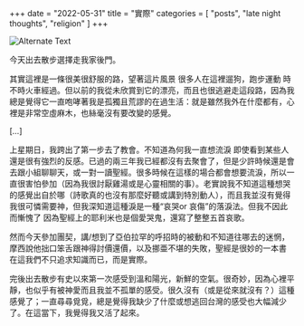 +++
date = "2022-05-31"
title = "實際"
categories = [ "posts", "late night thoughts", "religion" ]
+++

![Alternate Text](/img/walk.jpg)

今天出去散步選擇走我家後門。

其實這裡是一條很美很舒服的路，望著這片風景 很多人在這裡遛狗，跑步運動 時不時火車經過。但以前的我從未欣賞到它的漂亮，而且也很逃避走這段路，因為我總是覺得它一直咆哮著我是孤獨且荒謬的在過生活：就是雖然我外在什麼都有，心裡是非常空虛麻木，也絲毫沒有要改變的感覺。

[…]

上星期日，我跨出了第一步去了教會。不知道為何我一直想流淚 即使看到某些人還是很有強烈的反感。已過的兩三年我已經都沒有去聚會了，但是少許時候還是會去跟小組聊聊天，或一對一讀聖經。很多時候在這樣的場合都會想要流淚，所以一直很害怕參加（因為我很討厭雞湯或是心靈相關的事）。老實說我不知道這種想哭的感覺出自於哪（詩歌真的也沒有那麼好聽或講到特別動人），而且我並沒有覺得我很可憐需要神，但我深知道這種淚是一種“哀哭or 哀傷”的落淚法。但我不因此而慚愧了 因為聖經上的耶利米也是個愛哭鬼，還寫了整整五首哀歌。

然而今天參加團契，講/想到了亞伯拉罕的呼招時的被動和不知道往哪去的迷惘，摩西說他拙口笨舌跟神得討價還價，以及挪亜不堪的失敗，聖經是很妙的一本書 在這我們不只追求知識而已，而是實際。

完後出去散步有史以來第一次感受到溫和陽光，新鮮的空氣。很奇妙，因為心裡平靜，也似乎有被神愛而且我並不孤單的感受。很久沒有（或是從來就沒有？）這種感覺了；一直尋尋覓覓，總是覺得我缺少了什麼或想逃回台灣的感受也大幅減少了。在這當下，我覺得我又活了起來。